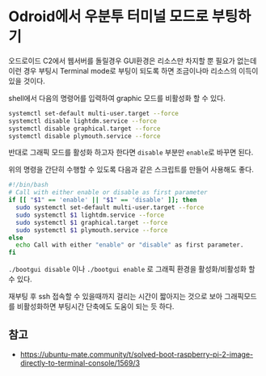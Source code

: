 # Odroid에서 우분투 터미널 모드로 부팅하기

오드로이드 C2에서 웹서버를 돌릴경우 GUI환경은 리소스만 차지할 뿐 필요가 없는데 이런 경우 부팅시 Terminal mode로 부팅이 되도록 하면 조금이나마 리소스의 이득이 있을 것이다.

shell에서 다음의 명령어를 입력하여 graphic 모드를 비활성화 할 수 있다.

```bash
systemctl set-default multi-user.target --force
systemctl disable lightdm.service --force
systemctl disable graphical.target --force
systemctl disable plymouth.service --force
```

반대로 그래픽 모드를 활성화 하고자 한다면 `disable` 부분만 `enable`로 바꾸면 된다.

위의 명령을 간단히 수행할 수 있도록 다음과 같은 스크립트를 만들어 사용해도 좋다.

```bash
#!/bin/bash
# Call with either enable or disable as first parameter
if [[ "$1" == 'enable' || "$1" == 'disable' ]]; then
  sudo systemctl set-default multi-user.target --force
  sudo systemctl $1 lightdm.service --force
  sudo systemctl $1 graphical.target --force
  sudo systemctl $1 plymouth.service --force
else
  echo Call with either "enable" or "disable" as first parameter.
fi
```

`./bootgui disable` 이나 `./bootgui enable` 로 그래픽 환경을 활성화/비활성화 할 수 있다.

재부팅 후 ssh 접속할 수 있을때까지 걸리는 시간이 짧아지는 것으로 보아 그래픽모드를 비활성화하면 부팅시간 단축에도 도움이 되는 듯 하다.

## 참고
* https://ubuntu-mate.community/t/solved-boot-raspberry-pi-2-image-directly-to-terminal-console/1569/3
